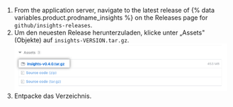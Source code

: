 1. From the application server, navigate to the latest release of {% data variables.product.prodname_insights %} on the Releases page for `github/insights-releases`.
2. Um den neuesten Release herunterzuladen, klicke unter „Assets" (Objekte) auf `insights-VERSION.tar.gz`. ![Installations-Objekt](/assets/images/help/insights/installation-tgz.png)
3. Entpacke das Verzeichnis.
